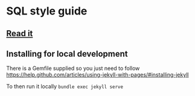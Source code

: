 # SQL style guide

**[Read it](http://www.sqlstyle.guide)**
---

## Installing for local development

There is a Gemfile supplied so you just need to follow https://help.github.com/articles/using-jekyll-with-pages/#installing-jekyll

To then run it locally `bundle exec jekyll serve`
